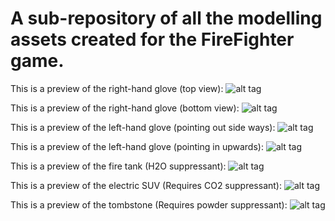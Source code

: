 <h1>A sub-repository of all the modelling assets created for the FireFighter game.</h1>

This is a preview of the right-hand glove (top view):
![alt tag](https://www.nano.training/3dmodelling/wp-content/uploads/2017/11/Slide186.png "Right Hand Glove Top View")

This is a preview of the right-hand glove (bottom view):
![alt tag](https://www.nano.training/3dmodelling/wp-content/uploads/2017/11/Slide187.png "Right Hand Glove Bottom View")

This is a preview of the left-hand glove (pointing out side ways):
![alt tag](https://www.nano.training/3dmodelling/wp-content/uploads/2017/11/Slide189.jpg "Right Hand Glove Bottom View")

This is a preview of the left-hand glove (pointing in upwards):
![alt tag](https://www.nano.training/3dmodelling/wp-content/uploads/2017/11/Slide190.jpg "Right Hand Glove Bottom View")

This is a preview of the fire tank (H2O suppressant):
![alt tag](https://github.com/arjunkhara/FireFighterGame/blob/master/image-assets/FireTank-H2O.jpg "Fire Tank H2O Suppressant")

This is a preview of the electric SUV (Requires CO2 suppressant):
![alt tag](https://github.com/arjunkhara/FireFighterGame/blob/master/image-assets/e-Hummer-1.jpg "Electric SUV")

This is a preview of the tombstone (Requires powder suppressant):
![alt tag](https://github.com/arjunkhara/Fire-Fighter-Game-Repo/blob/master/image-assets/Tombstone.png "Tombstone")

